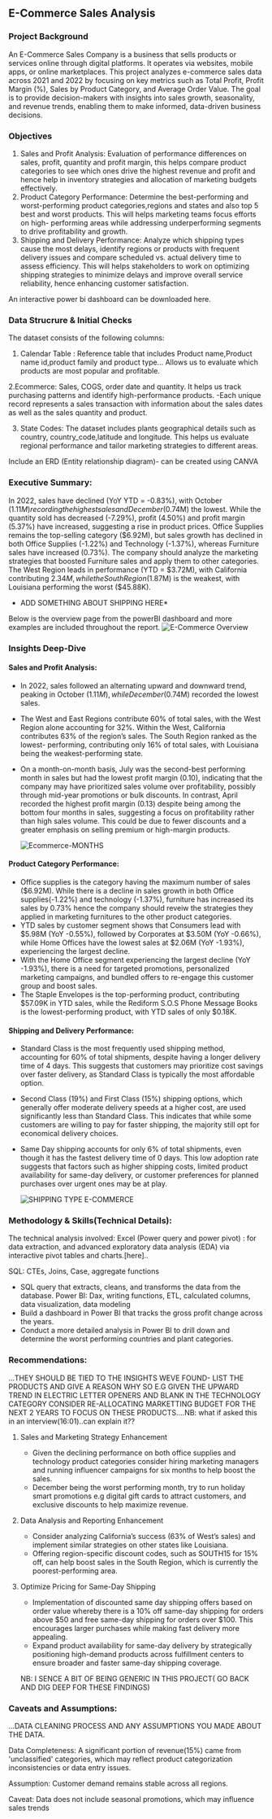 ## E-Commerce Sales Analysis
### Project Background
An E-Commerce Sales Company is a business that sells products or services online through digital platforms. It operates via websites, mobile apps, or online marketplaces. This project analyzes e-commerce sales data across 2021 and 2022 by focusing on key metrics such as Total Profit, Profit Margin (%), Sales by Product Category, and Average Order Value. The goal is to provide decision-makers with insights into sales growth, seasonality, and revenue trends, enabling them to make informed, data-driven business decisions.


### Objectives
1. Sales and Profit Analysis: Evaluation of performance differences on sales, profit, quantity and profit margin, this helps compare product categories to see which ones drive the highest revenue and profit and hence 
   help in inventory strategies and allocation of  marketing budgets effectively.
2. Product Category Performance: Determine the best-performing and worst-performing product categories,regions and states and also top 5 best and worst products. This will helps marketing teams focus efforts on high- 
   performing areas while addressing underperforming segments to drive profitability and growth.
3. Shipping and Delivery Performance: Analyze which shipping types cause the most delays, identify regions or products with frequent delivery issues and compare scheduled vs. actual delivery time to assess efficiency. 
   This will helps stakeholders to work on optimizing shipping strategies to minimize delays and improve overall service reliability, hence enhancing customer satisfaction.

An interactive power bi dashboard can be downloaded here.

### Data Strucrure & Initial Checks
The dataset consists of the following columns:
1. Calendar Table :  Reference table that includes Product name,Product name id,product family and product type... Allows us to evaluate which products are most popular and profitable.
 
2.Ecommerce: Sales, COGS, order date and quantity. It helps us track purchasing patterns and identify high-performance products.
-Each unique record represents a sales transaction with information about the sales dates as well as the sales quantity and product. 
 
3. State Codes: The dataset includes plants geographical details such as country, country_code,latitude and longitude. This helps us evaluate regional performance and tailor marketing strategies to different areas.
    
Include an ERD (Entity relationship diagram)- can be created using CANVA 
### Executive Summary:

In 2022, sales have declined (YoY YTD = -0.83%), with October ($1.11M) recording the highest sales and December ($0.74M) the lowest. While the quantity sold has decreased (-7.29%), profit (4.50%) and profit margin (5.37%) have increased, suggesting a rise in product prices. Office Supplies remains the top-selling category ($6.92M), but sales growth has declined in both Office Supplies (-1.22%) and Technology (-1.37%), whereas Furniture sales have increased (0.73%). The company should analyze the marketing strategies that boosted Furniture sales and apply them to other categories. The West Region leads in performance (YTD = $3.72M), with California contributing $2.34M, while the South Region ($1.87M) is the weakest, with Louisiana performing the worst ($45.88K).
* ADD SOMETHING ABOUT SHIPPING HERE*

Below is the overview page from the powerBI dashboard and more examples are included throughout the report.
![E-Commerce Overview](https://github.com/user-attachments/assets/772469f5-4e7c-419f-b670-3e02ef002f24)



 
### Insights Deep-Dive

#### Sales and Profit Analysis:
- In 2022, sales followed an alternating upward and downward trend, peaking in October ($1.11M), while December ($0.74M) recorded the lowest sales. 
- The West and East Regions contribute 60% of total sales, with the West Region alone accounting for 32%. Within the West, California contributes 63% of the region’s sales. The South Region ranked as the lowest- 
  performing, contributing only 16% of total sales, with Louisiana being the weakest-performing state.
- On a month-on-month basis, July was the second-best performing month in sales but had the lowest profit margin (0.10), indicating that the company may have prioritized sales volume over profitability, possibly through 
  mid-year promotions or bulk discounts. In contrast, April recorded the highest profit margin (0.13) despite being among the bottom four months in sales, suggesting a focus on profitability rather than high sales 
  volume. This could be due to fewer discounts and a greater emphasis on selling premium or high-margin products.

  ![Ecommerce-MONTHS](https://github.com/user-attachments/assets/3b9710a9-79d4-4913-8e30-e7349d90c332)

  

#### Product Category Performance:

- Office supplies is the category having the maximum number of sales ($6.92M). While there is a decline in sales growth in both Office supplies(-1.22%) and technology (-1.37%), furniture has increased its sales by 0.73% 
  hence the company should reveiw the strategies they applied in marketing furnitures to the other product categories.
- YTD sales by customer segment shows that Consumers lead with $5.98M (YoY -0.55%), followed by Corporates at $3.50M (YoY -0.66%), while Home Offices have the lowest sales at $2.06M (YoY -1.93%), 
  experiencing the largest decline.
- With the Home Office segment experiencing the largest decline (YoY -1.93%), there is a need for targeted promotions, personalized marketing campaigns, and bundled offers to re-engage this customer group and boost 
  sales.
- The Staple Envelopes is the top-performing product, contributing $57.09K in YTD sales, while the Rediform S.O.S Phone Message Books is the lowest-performing product, with YTD sales of only $0.18K.    
  

#### Shipping and Delivery Performance:
- Standard Class is the most frequently used shipping method, accounting for 60% of total shipments, despite having a longer delivery time of 4 days. This suggests that customers may prioritize cost savings over faster 
  delivery, as Standard Class is typically the most affordable option.
- Second Class (19%) and First Class (15%) shipping options, which generally offer moderate delivery speeds at a higher cost, are used significantly less than Standard Class. This indicates that while some customers are 
  willing to pay for faster shipping, the majority still opt for economical delivery choices.
- Same Day shipping accounts for only 6% of total shipments, even though it has the fastest delivery time of 0 days. This low adoption rate suggests that factors such as higher shipping costs, limited product 
  availability for same-day delivery, or customer preferences for planned purchases over urgent ones may be at play.

  ![SHIPPING TYPE E-COMMERCE](https://github.com/user-attachments/assets/646d9081-b9f4-4fd6-81a9-18e6821ebe99)

   

    
### Methodology & Skills(Technical Details):
The technical analysis involved:
Excel (Power query and power pivot) : for data extraction, and advanced exploratory data analysis (EDA) via interactive pivot tables and charts.[here]..

SQL: CTEs, Joins, Case, aggregate functions
- SQL query that extracts, cleans, and transforms the data from the database.
Power BI: Dax, writing functions, ETL, calculated columns, data visualization, data modeling 
-  Build a dashboard in Power BI that tracks the gross profit change across the years.
-  Conduct a more detailed analysis in Power BI to drill down and determine the worst performing countries and plant categories.

   
 ### Recommendations:
 ...THEY SHOULD BE TIED TO THE INSIGHTS WEVE FOUND- LIST THE PRODUCTS AND GIVE A REASON WHY SO E.G GIVEN THE UPWARD TREND IN ELECTRIC LETTER OPENERS AND BLANK IN THE TECHNOLOGY  CATEGORY CONSIDER RE-ALLOCATING MARKETTING 
 BUDGET FOR THE NEXT 2 YEARS TO FOCUS ON THESE PRODUCTS....NB: what if asked this in an interview(16:01)..can explain it??
 1. Sales and Marketing Strategy Enhancement
    - Given the declining performance on both office supplies and technology product categories consider hiring marketing managers and running influencer campaigns for six months to help boost the sales.
    - December being the worst performing month, try to run holiday smart promotions e.g digital gift cards to attract customers, and exclusive discounts to help maximize revenue.
 2. Data Analysis and Reporting Enhancement
    - Consider analyzing California’s success (63% of West’s sales) and implement similar strategies on other states like Louisiana. 
    - Offering region-specific discount codes, such as SOUTH15 for 15% off, can help boost sales in the South Region, which is currently the poorest-performing area.
   
 3. Optimize Pricing for Same-Day Shipping
    - Implementation of discounted same day shipping offers based on order value whereby there is a 10% off same-day shipping for orders above $50 and free same-day shipping for orders over $100. This 
      encourages larger purchases while making fast delivery more appealing.
    - Expand product availability for same-day delivery by strategically positioning high-demand products across fulfillment centers to ensure broader and faster same-day shipping coverage. 
  
    NB: I SENCE A BIT OF BEING GENERIC IN THIS PROJECT( GO BACK AND DIG DEEP FOR THESE FINDINGS)




### Caveats and Assumptions:
...DATA CLEANING PROCESS AND ANY ASSUMPTIONS YOU MADE ABOUT THE DATA.
   
Data Completeness: A significant portion of revenue(15%) came from 'unclassified' categories, which may reflect product categorization inconsistencies or data entry issues.
    
Assumption: Customer demand remains stable across all regions.

Caveat: Data does not include seasonal promotions, which may influence sales trends
  
